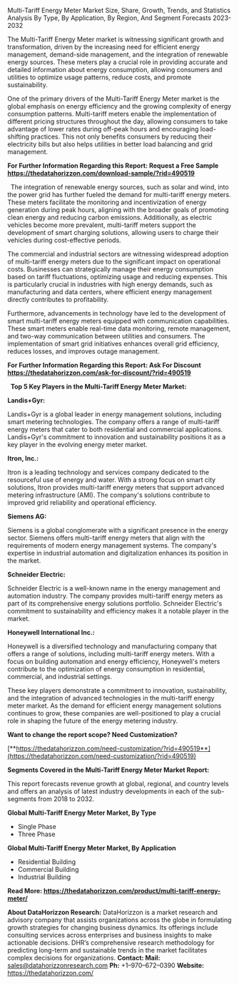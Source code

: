 ﻿Multi-Tariff Energy Meter Market Size, Share, Growth, Trends, and Statistics Analysis By Type, By Application, By Region, And Segment Forecasts 2023-2032

The Multi-Tariff Energy Meter market is witnessing significant growth and transformation, driven by the increasing need for efficient energy management, demand-side management, and the integration of renewable energy sources. These meters play a crucial role in providing accurate and detailed information about energy consumption, allowing consumers and utilities to optimize usage patterns, reduce costs, and promote sustainability.

One of the primary drivers of the Multi-Tariff Energy Meter market is the global emphasis on energy efficiency and the growing complexity of energy consumption patterns. Multi-tariff meters enable the implementation of different pricing structures throughout the day, allowing consumers to take advantage of lower rates during off-peak hours and encouraging load-shifting practices. This not only benefits consumers by reducing their electricity bills but also helps utilities in better load balancing and grid management.

**For Further Information Regarding this Report: Request a Free Sample <https://thedatahorizzon.com/download-sample/?rid=490519>** 

` `The integration of renewable energy sources, such as solar and wind, into the power grid has further fueled the demand for multi-tariff energy meters. These meters facilitate the monitoring and incentivization of energy generation during peak hours, aligning with the broader goals of promoting clean energy and reducing carbon emissions. Additionally, as electric vehicles become more prevalent, multi-tariff meters support the development of smart charging solutions, allowing users to charge their vehicles during cost-effective periods.

The commercial and industrial sectors are witnessing widespread adoption of multi-tariff energy meters due to the significant impact on operational costs. Businesses can strategically manage their energy consumption based on tariff fluctuations, optimizing usage and reducing expenses. This is particularly crucial in industries with high energy demands, such as manufacturing and data centers, where efficient energy management directly contributes to profitability.

Furthermore, advancements in technology have led to the development of smart multi-tariff energy meters equipped with communication capabilities. These smart meters enable real-time data monitoring, remote management, and two-way communication between utilities and consumers. The implementation of smart grid initiatives enhances overall grid efficiency, reduces losses, and improves outage management.

**For Further Information Regarding this Report: Ask For Discount <https://thedatahorizzon.com/ask-for-discount/?rid=490519>** 

` `**Top 5 Key Players in the Multi-Tariff Energy Meter Market:**

**Landis+Gyr:**

Landis+Gyr is a global leader in energy management solutions, including smart metering technologies. The company offers a range of multi-tariff energy meters that cater to both residential and commercial applications. Landis+Gyr's commitment to innovation and sustainability positions it as a key player in the evolving energy meter market.

**Itron, Inc.:**

Itron is a leading technology and services company dedicated to the resourceful use of energy and water. With a strong focus on smart city solutions, Itron provides multi-tariff energy meters that support advanced metering infrastructure (AMI). The company's solutions contribute to improved grid reliability and operational efficiency.

**Siemens AG:**

Siemens is a global conglomerate with a significant presence in the energy sector. Siemens offers multi-tariff energy meters that align with the requirements of modern energy management systems. The company's expertise in industrial automation and digitalization enhances its position in the market.

**Schneider Electric:**

Schneider Electric is a well-known name in the energy management and automation industry. The company provides multi-tariff energy meters as part of its comprehensive energy solutions portfolio. Schneider Electric's commitment to sustainability and efficiency makes it a notable player in the market.

**Honeywell International Inc.:**

Honeywell is a diversified technology and manufacturing company that offers a range of solutions, including multi-tariff energy meters. With a focus on building automation and energy efficiency, Honeywell's meters contribute to the optimization of energy consumption in residential, commercial, and industrial settings.

These key players demonstrate a commitment to innovation, sustainability, and the integration of advanced technologies in the multi-tariff energy meter market. As the demand for efficient energy management solutions continues to grow, these companies are well-positioned to play a crucial role in shaping the future of the energy metering industry.

**Want to change the report scope? Need Customization?**

[**https://thedatahorizzon.com/need-customization/?rid=490519**](https://thedatahorizzon.com/need-customization/?rid=490519) 

**Segments Covered in the Multi-Tariff Energy Meter Market Report:**

This report forecasts revenue growth at global, regional, and country levels and offers an analysis of latest industry developments in each of the sub-segments from 2018 to 2032.

**Global Multi-Tariff Energy Meter Market, By Type**

- Single Phase
- Three Phase

**Global Multi-Tariff Energy Meter Market, By Application**

- Residential Building
- Commercial Building
- Industrial Building

**Read More: <https://thedatahorizzon.com/product/multi-tariff-energy-meter/>** 

**About DataHorizzon Research:**DataHorizzon is a market research and advisory company that assists organizations across the globe in formulating growth strategies for changing business dynamics. Its offerings include consulting services across enterprises and business insights to make actionable decisions. DHR’s comprehensive research methodology for predicting long-term and sustainable trends in the market facilitates complex decisions for organizations.**Contact:Mail:** <sales@datahorizzonresearch.com> **Ph:** +1–970–672–0390**Website:** <https://thedatahorizzon.com/> 


